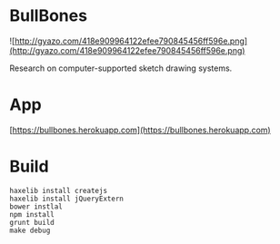 # BullBones

![http://gyazo.com/418e909964122efee790845456ff596e.png](http://gyazo.com/418e909964122efee790845456ff596e.png)  

Research on computer-supported sketch drawing systems.

# App

[https://bullbones.herokuapp.com](https://bullbones.herokuapp.com)

# Build

```
haxelib install createjs
haxelib install jQueryExtern
bower instlal
npm install
grunt build
make debug
```